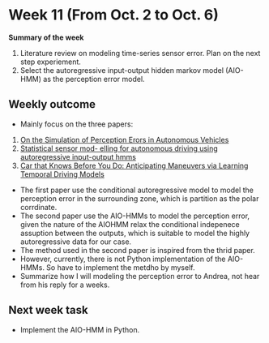 # Week 11 (From Oct. 2 to Oct. 6)
**Summary of the week**  
1. Literature review on modeling time-series sensor error. Plan on the next step experiement.
2. Select the autoregressive input-output hidden markov model (AIO-HMM) as the perception error model. 
## Weekly outcome
- Mainly focus on the three papers:  
1. [On the Simulation of Perception Erors in Autonomous Vehicles](https://arxiv.org/pdf/2302.11919.pdf)
2. [Statistical sensor mod-
elling for autonomous driving using autoregressive input-output hmms](https://ieeexplore.ieee.org/document/8569592)
3. [Car that Knows Before You Do:
Anticipating Maneuvers via Learning Temporal Driving Models](https://arxiv.org/pdf/1504.02789.pdf)

- The first paper use the conditional autoregressive model to model the perception error in the surrounding zone, which is partition as the polar corrdinate.
- The second paper use the AIO-HMMs to model the perception error, given the nature of the AIOHMM relax the conditional indepenece assuption between the outputs, which is suitable to model the highly autoregressive data for our case.
- The method used in the second paper is inspired from the thrid paper.
- However, currently, there is not Python implementation of the AIO-HMMs. So have to implement the metdho by myself.
- Summarize how I will modeling the perception error to Andrea, not hear from his reply for a weeks. 
## Next week task
- Implement the AIO-HMM in Python.